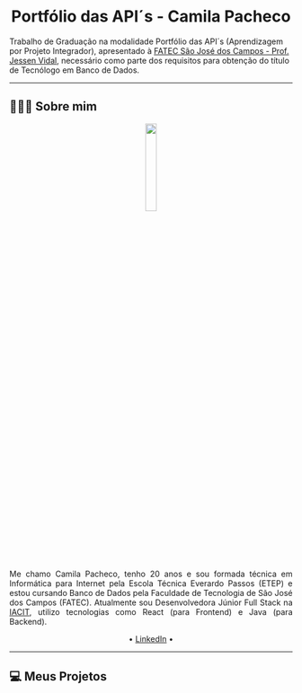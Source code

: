  <h1 align="center"> Portfólio das API´s - Camila Pacheco</h1>  
Trabalho de Graduação na modalidade Portfólio das API´s (Aprendizagem por Projeto Integrador), apresentado à <a href="https://fatecsjc-prd.azurewebsites.net/">FATEC São José dos Campos - Prof. Jessen Vidal</a>, necessário como parte dos requisitos para obtenção do título de Tecnólogo em Banco de Dados.
<hr>
<h2>👩🏻‍💻 Sobre mim</h2>
<p align="center"><img src="https://avatars.githubusercontent.com/u/64873345?v=4" width="20%"></p>
<p align="justify">Me chamo Camila Pacheco, tenho 20 anos e sou formada técnica em Informática para Internet pela Escola Técnica Everardo Passos (ETEP) e estou cursando Banco de Dados pela Faculdade de Tecnologia de São José dos Campos (FATEC). Atualmente sou Desenvolvedora Júnior Full Stack na <a href="https://www.iacit.com.br/">IACIT</a>, utilizo tecnologias como React (para Frontend) e Java (para Backend).</p>
<p align="center">• <a href="https://br.linkedin.com/in/camilaffpacheco">LinkedIn</a> •
<hr>

<h2>💻 Meus Projetos</h2>
